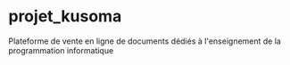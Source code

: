 # projet_kusoma
Plateforme de vente en ligne de documents dédiés à l'enseignement de la programmation informatique
